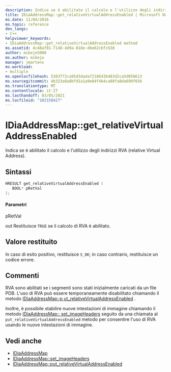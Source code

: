 ```yaml
---
description: Indica se è abilitato il calcolo e l'utilizzo degli indirizzi RVA (relative Virtual Address).
title: IDiaAddressMap::get_relativeVirtualAddressEnabled | Microsoft Docs
ms.date: 11/04/2016
ms.topic: reference
dev_langs:
- C++
helpviewer_keywords:
- IDiaAddressMap::get_relativeVirtualAddressEnabled method
ms.assetid: 4c48af81-7148-4d9a-818e-dbe62cbfc638
author: mikejo5000
ms.author: mikejo
manager: jmartens
ms.workload:
- multiple
ms.openlocfilehash: 5383772ca95d3dada7218643b483d2ca5d056613
ms.sourcegitcommit: 4b323a8a8bfd1a1a9e84f4b4ca88fa8da690f656
ms.translationtype: MT
ms.contentlocale: it-IT
ms.lasthandoff: 03/05/2021
ms.locfileid: "102158427"
---
```

# <a name="idiaaddressmapget_relativevirtualaddressenabled"></a>IDiaAddressMap::get_relativeVirtualAddressEnabled
Indica se è abilitato il calcolo e l'utilizzo degli indirizzi RVA (relative Virtual Address).

## <a name="syntax"></a>Sintassi

```C++
HRESULT get_relativeVirtualAddressEnabled ( 
   BOOL* pRetVal
);
```

#### <a name="parameters"></a>Parametri
 pRetVal

out Restituisce `TRUE` se il calcolo di RVA è abilitato.

## <a name="return-value"></a>Valore restituito
 In caso di esito positivo, restituisce `S_OK`; in caso contrario, restituisce un codice errore.

## <a name="remarks"></a>Commenti
 RVA sono abilitati se i segmenti sono stati inizialmente caricati da un file PDB. L'uso di RVA può essere temporaneamente disabilitato chiamando il metodo [IDiaAddressMap::p ut_relativeVirtualAddressEnabled](../../debugger/debug-interface-access/idiaaddressmap-put-relativevirtualaddressenabled.md) .

 Inoltre, è possibile stabilire nuove intestazioni di immagine chiamando il metodo [IDiaAddressMap:: set_imageHeaders](../../debugger/debug-interface-access/idiaaddressmap-set-imageheaders.md) seguito da una chiamata al `put_relativeVirtualAddressEnabled` metodo per consentire l'uso di RVA usando le nuove intestazioni di immagine.

## <a name="see-also"></a>Vedi anche
- [IDiaAddressMap](../../debugger/debug-interface-access/idiaaddressmap.md)
- [IDiaAddressMap::set_imageHeaders](../../debugger/debug-interface-access/idiaaddressmap-set-imageheaders.md)
- [IDiaAddressMap::put_relativeVirtualAddressEnabled](../../debugger/debug-interface-access/idiaaddressmap-put-relativevirtualaddressenabled.md)
